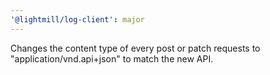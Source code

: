 ```yaml
---
'@lightmill/log-client': major
---
```


Changes the content type of every post or patch requests to "application/vnd.api+json" to match the new API.
